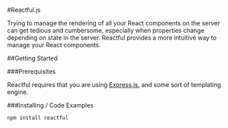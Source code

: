 #Reactful.js

Trying to manage the rendering of all your React components on the server can get tedious and cumbersome, especially when properties change depending on state in the server. Reactful provides a more intuitive way to manage your React components.

##Getting Started

###Prerequisites

Reactful requires that you are using [Express.js](https://expressjs.com), and some sort of templating engine.

###Installing / Code Examples

```
npm install reactful

```

##
